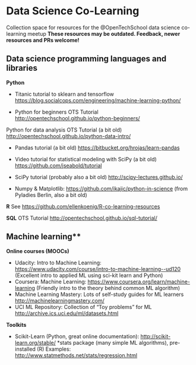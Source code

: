 # Data Science Co-Learning

Collection space for resources for the @OpenTechSchool data science co-learning meetup
**These resources may be outdated. Feedback, newer resources and PRs welcome!**

## Data science programming languages and libraries

**Python**
* Titanic tutorial to sklearn and tensorflow https://blog.socialcops.com/engineering/machine-learning-python/

* Python for beginners OTS Tutorial http://opentechschool.github.io/python-beginners/ 

Python for data analysis OTS Tutorial (a bit old) http://opentechschool.github.io/python-data-intro/

* Pandas tutorial (a bit old) https://bitbucket.org/hrojas/learn-pandas

* Video tutorial for statistical modeling with SciPy (a bit old) https://github.com/jseabold/tutorial

* SciPy tutorial (probably also a bit old) http://scipy-lectures.github.io/

* Numpy & Matplotlib: https://github.com/ikajic/python-in-science (from Pyladies Berlin, also a bit old)

**R**
See https://github.com/ellenkoenig/R-co-learning-resources


**SQL**
OTS Tutorial http://opentechschool.github.io/sql-tutorial/

## Machine learning** 
**Online courses (MOOCs)**
* Udacity: Intro to Machine Learning: https://www.udacity.com/course/intro-to-machine-learning--ud120  (Excellent intro to applied ML using sci-kit learn and Python)
* Coursera: Machine Learning: https://www.coursera.org/learn/machine-learning (Friendly intro to the theory behind common ML algorithm)
* Machine Learning Mastery: Lots of self-study guides for ML learners http://machinelearningmastery.com/
* UCI ML Repository: Collection of “Toy problems” for ML http://archive.ics.uci.edu/ml/datasets.html

**Toolkits**
* Scikit-Learn (Python, great online documentation): http://scikit-learn.org/stable/
*stats package (many simple ML algorithms), pre-installed (R) Examples: http://www.statmethods.net/stats/regression.html
